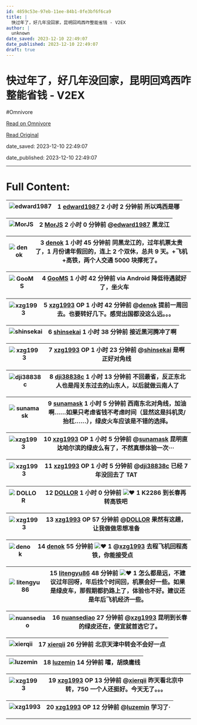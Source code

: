 ```yaml
---
id: 4859c53e-97eb-11ee-84b1-0fe3bf6f6ca9
title: |
  快过年了，好几年没回家，昆明回鸡西咋整能省钱 - V2EX
author: |
  unknown
date_saved: 2023-12-10 22:49:07
date_published: 2023-12-10 22:49:07
draft: true
---
```


# 快过年了，好几年没回家，昆明回鸡西咋整能省钱 - V2EX
#Omnivore

[Read on Omnivore](https://omnivore.app/me/v-2-ex-18c577b00ed)

[Read Original](https://www.v2ex.com/t/999327)

date_saved: 2023-12-10 22:49:07

date_published: 2023-12-10 22:49:07

--- 

# Full Content: 

| ![edward1987](https://proxy-prod.omnivore-image-cache.app/0x0,sMhIjg9YBfDELSwQa4X4lQWUF5QwlevJ8nu7EEXzWYfc/https://cdn.v2ex.com/avatar/1aac/352c/563796_normal.png?m=1653449106) | 1 **[edward1987](https://www.v2ex.com/member/edward1987)** 2 小时 2 分钟前 所以鸡西是哪 |
| -------------------------------------------------------------------------------------------------------------------------------------------------------------------------------- | ---------------------------------------------------------------------------- |

| ![MorJS](https://proxy-prod.omnivore-image-cache.app/0x0,sVP6KHMsq47ke__BCMyFJM6lXgOMn8bhJWrPeSZ9RW1k/https://cdn.v2ex.com/avatar/3caf/0e13/643249_normal.png?m=1697005545) | 2 **[MorJS](https://www.v2ex.com/member/MorJS)** 2 小时 0 分钟前 @[edward1987](https://www.v2ex.com/member/edward1987) 黑龙江 |
| --------------------------------------------------------------------------------------------------------------------------------------------------------------------------- | --------------------------------------------------------------------------------------------------------------------- |

| ![denok](https://proxy-prod.omnivore-image-cache.app/0x0,sQ63-XAXzAF-udrQgyi1vlxN83I7Rv3ZDYSb-FdVAfOo/https://cdn.v2ex.com/avatar/7756/ada8/236788_normal.png?m=1623403990) | 3 **[denok](https://www.v2ex.com/member/denok)** 1 小时 45 分钟前 同黑龙江的，过年机票太贵了，1 月份请年假回的，连上 2 个双休，总共 9 天。+飞机+高铁，两个人交通 5000 块撑死了。 |
| --------------------------------------------------------------------------------------------------------------------------------------------------------------------------- | ---------------------------------------------------------------------------------------------------------------------------- |

| ![GooMS](https://proxy-prod.omnivore-image-cache.app/0x0,srKCMPiZXwhqerJsFmodd6SllokF2b7eJWPgytqI_ADU/https://cdn.v2ex.com/gravatar/c63e3ba60da903edd695bd8233c00da3?s=48&d=retro) | 4 **[GooMS](https://www.v2ex.com/member/GooMS)** 1 小时 42 分钟前 via Android 降低待遇就好了，坐火车 |
| ---------------------------------------------------------------------------------------------------------------------------------------------------------------------------------- | ------------------------------------------------------------------------------------ |

| ![xzg1993](https://proxy-prod.omnivore-image-cache.app/0x0,s7_zJQlJsIVCKhPaujL-u0TWgxXOeP4DEKBk8YKsJKRg/https://cdn.v2ex.com/avatar/7a43/1ea0/64424_normal.png?m=1450435123) | 5 **[xzg1993](https://www.v2ex.com/member/xzg1993)** OP 1 小时 42 分钟前 @[denok](https://www.v2ex.com/member/denok) 提前一周回去。也要转好几下。感觉出国都没这么远。。。 |
| ---------------------------------------------------------------------------------------------------------------------------------------------------------------------------- | ------------------------------------------------------------------------------------------------------------------------------------------ |

| ![shinsekai](https://proxy-prod.omnivore-image-cache.app/0x0,sDIYDH5MJ1KO9IOEM2-vh3TvXHGZJvaj_tA5bi8U8GR0/https://cdn.v2ex.com/gravatar/d5f674b3205d77ccf806c6c93ac785a9?s=48&d=retro) | 6 **[shinsekai](https://www.v2ex.com/member/shinsekai)** 1 小时 38 分钟前 接近黑河腾冲了啊 |
| -------------------------------------------------------------------------------------------------------------------------------------------------------------------------------------- | ----------------------------------------------------------------------------- |

| ![xzg1993](https://proxy-prod.omnivore-image-cache.app/0x0,s7_zJQlJsIVCKhPaujL-u0TWgxXOeP4DEKBk8YKsJKRg/https://cdn.v2ex.com/avatar/7a43/1ea0/64424_normal.png?m=1450435123) | 7 **[xzg1993](https://www.v2ex.com/member/xzg1993)** OP 1 小时 23 分钟前 @[shinsekai](https://www.v2ex.com/member/shinsekai) 是啊 正好对角线 |
| ---------------------------------------------------------------------------------------------------------------------------------------------------------------------------- | -------------------------------------------------------------------------------------------------------------------------------- |

| ![dji38838c](https://proxy-prod.omnivore-image-cache.app/0x0,sajadD7G5dwGcftTNe35yz-H6ioPu5BsRKkrCJEU1K34/https://cdn.v2ex.com/gravatar/ad3c86fa6513571ed8df21f728c42a67?s=48&d=retro) | 8 **[dji38838c](https://www.v2ex.com/member/dji38838c)** 1 小时 13 分钟前 不回最省，反正东北人也是闯关东过去的山东人，以后就做云南人了 |
| -------------------------------------------------------------------------------------------------------------------------------------------------------------------------------------- | --------------------------------------------------------------------------------------------------- |

| ![sunamask](https://proxy-prod.omnivore-image-cache.app/0x0,sFSlm5w1xWdBz7T5Pzpaz-u18HMPa53pwXcy5QIcPxDk/https://cdn.v2ex.com/avatar/3d47/6ade/601153_normal.png?m=1682303731) | 9 **[sunamask](https://www.v2ex.com/member/sunamask)** 1 小时 5 分钟前 西南东北对角线，加油啊……如果只考虑省钱不考虑时间（显然这是抖机灵/抬杠……），绿皮火车应该是不错的选择。 |
| ------------------------------------------------------------------------------------------------------------------------------------------------------------------------------ | ----------------------------------------------------------------------------------------------------------------------- |

| ![xzg1993](https://proxy-prod.omnivore-image-cache.app/0x0,s7_zJQlJsIVCKhPaujL-u0TWgxXOeP4DEKBk8YKsJKRg/https://cdn.v2ex.com/avatar/7a43/1ea0/64424_normal.png?m=1450435123) | 10 **[xzg1993](https://www.v2ex.com/member/xzg1993)** OP 1 小时 5 分钟前 @[sunamask](https://www.v2ex.com/member/sunamask) 昆明直达哈尔滨的绿皮么有了，不然真想体验一次··· |
| ---------------------------------------------------------------------------------------------------------------------------------------------------------------------------- | ----------------------------------------------------------------------------------------------------------------------------------------------- |

| ![xzg1993](https://proxy-prod.omnivore-image-cache.app/0x0,s7_zJQlJsIVCKhPaujL-u0TWgxXOeP4DEKBk8YKsJKRg/https://cdn.v2ex.com/avatar/7a43/1ea0/64424_normal.png?m=1450435123) | 11 **[xzg1993](https://www.v2ex.com/member/xzg1993)** OP 1 小时 5 分钟前 @[dji38838c](https://www.v2ex.com/member/dji38838c) 已经 7 年没回去了 TAT |
| ---------------------------------------------------------------------------------------------------------------------------------------------------------------------------- | -------------------------------------------------------------------------------------------------------------------------------------- |

| ![DOLLOR](https://proxy-prod.omnivore-image-cache.app/0x0,sa2mYKwt7uUl_aWFttQwzzKe0sdk4btY8G81y6JL2yVE/https://cdn.v2ex.com/avatar/7631/061a/129725_normal.png?m=1673164712) | 12 **[DOLLOR](https://www.v2ex.com/member/DOLLOR)** 1 小时 0 分钟前 ![❤️](https://proxy-prod.omnivore-image-cache.app/14x0,saoR_MvJ3uJ2jLgEyiT6R-483tterapDmryp9rdXOHYc/https://www.v2ex.com/static/img/heart_neue_red.png?v=16ec2dd0a880be6edda1e4a2e35754b3) 1 K2286 到长春再转高铁吧 |
| ---------------------------------------------------------------------------------------------------------------------------------------------------------------------------- | -------------------------------------------------------------------------------------------------------------------------------------------------------------------------------------------------------------------------------------------------------------------------- |

| ![xzg1993](https://proxy-prod.omnivore-image-cache.app/0x0,s7_zJQlJsIVCKhPaujL-u0TWgxXOeP4DEKBk8YKsJKRg/https://cdn.v2ex.com/avatar/7a43/1ea0/64424_normal.png?m=1450435123) | 13 **[xzg1993](https://www.v2ex.com/member/xzg1993)** OP 57 分钟前 @[DOLLOR](https://www.v2ex.com/member/DOLLOR) 果然有这趟，让我做做思想准备 |
| ---------------------------------------------------------------------------------------------------------------------------------------------------------------------------- | ---------------------------------------------------------------------------------------------------------------------------- |

| ![denok](https://proxy-prod.omnivore-image-cache.app/0x0,sQ63-XAXzAF-udrQgyi1vlxN83I7Rv3ZDYSb-FdVAfOo/https://cdn.v2ex.com/avatar/7756/ada8/236788_normal.png?m=1623403990) | 14 **[denok](https://www.v2ex.com/member/denok)** 55 分钟前 ![❤️](https://proxy-prod.omnivore-image-cache.app/14x0,saoR_MvJ3uJ2jLgEyiT6R-483tterapDmryp9rdXOHYc/https://www.v2ex.com/static/img/heart_neue_red.png?v=16ec2dd0a880be6edda1e4a2e35754b3) 1 @[xzg1993](https://www.v2ex.com/member/xzg1993) 去程飞机回程高铁，你能接受点 |
| --------------------------------------------------------------------------------------------------------------------------------------------------------------------------- | -------------------------------------------------------------------------------------------------------------------------------------------------------------------------------------------------------------------------------------------------------------------------------------------------------------------- |

| ![litengyu86](https://proxy-prod.omnivore-image-cache.app/0x0,soLk2Q241FB1kzs_yj6IH_kl7JcA3NE59vdahaqMf_CI/https://cdn.v2ex.com/avatar/00e1/3f85/601296_normal.png?m=1678440392) | 15 **[litengyu86](https://www.v2ex.com/member/litengyu86)** 48 分钟前 ![❤️](https://proxy-prod.omnivore-image-cache.app/14x0,saoR_MvJ3uJ2jLgEyiT6R-483tterapDmryp9rdXOHYc/https://www.v2ex.com/static/img/heart_neue_red.png?v=16ec2dd0a880be6edda1e4a2e35754b3) 1 怎么都是远，不建议过年回呀，年后找个时间回，机票会好一些。如果是绿皮车，那假期都扔路上了，体验也不好。建议还是年后飞机经济一些。 |
| -------------------------------------------------------------------------------------------------------------------------------------------------------------------------------- | -------------------------------------------------------------------------------------------------------------------------------------------------------------------------------------------------------------------------------------------------------------------------------------------------------------------------------- |

| ![nuansediao](https://proxy-prod.omnivore-image-cache.app/0x0,sk7Zl-nptVRncf04zsr9DtoRc56w_3WLpCHUUr7zZ2rM/https://cdn.v2ex.com/gravatar/486428eb35c6b69eb08953a0fd36d9d9?s=48&d=retro) | 16 **[nuansediao](https://www.v2ex.com/member/nuansediao)** 27 分钟前 @[xzg1993](https://www.v2ex.com/member/xzg1993) 昆明到长春的绿皮还在，便宜就首选它了。 |
| --------------------------------------------------------------------------------------------------------------------------------------------------------------------------------------- | -------------------------------------------------------------------------------------------------------------------------------------- |

| ![xierqii](https://proxy-prod.omnivore-image-cache.app/0x0,sMwK1gQxs9wa2lToIcPr_-bPn-_CADzSWS3AxAof8PVM/https://cdn.v2ex.com/gravatar/040b0026110d712a3b2b774576b41ccc?s=48&d=retro) | 17 **[xierqii](https://www.v2ex.com/member/xierqii)** 26 分钟前 北京天津中转会不会好一点 |
| ------------------------------------------------------------------------------------------------------------------------------------------------------------------------------------ | ------------------------------------------------------------------------- |

| ![luzemin](https://proxy-prod.omnivore-image-cache.app/0x0,sg4FmyMBtw6auSmLqiRewnhjdbmj3_nfcIvHPzR5hC5A/https://cdn.v2ex.com/avatar/9808/e077/158096_normal.png?m=1685967001) | 18 **[luzemin](https://www.v2ex.com/member/luzemin)** 14 分钟前 嚯，胡焕庸线 |
| ----------------------------------------------------------------------------------------------------------------------------------------------------------------------------- | ------------------------------------------------------------------- |

| ![xzg1993](https://proxy-prod.omnivore-image-cache.app/0x0,s7_zJQlJsIVCKhPaujL-u0TWgxXOeP4DEKBk8YKsJKRg/https://cdn.v2ex.com/avatar/7a43/1ea0/64424_normal.png?m=1450435123) | 19 **[xzg1993](https://www.v2ex.com/member/xzg1993)** OP 13 分钟前 @[xierqii](https://www.v2ex.com/member/xierqii) 昨天看北京中转，750 一个人还挺好。今天无了。。。 |
| ---------------------------------------------------------------------------------------------------------------------------------------------------------------------------- | ------------------------------------------------------------------------------------------------------------------------------------------ |

| ![xzg1993](https://proxy-prod.omnivore-image-cache.app/0x0,s7_zJQlJsIVCKhPaujL-u0TWgxXOeP4DEKBk8YKsJKRg/https://cdn.v2ex.com/avatar/7a43/1ea0/64424_normal.png?m=1450435123) | 20 **[xzg1993](https://www.v2ex.com/member/xzg1993)** OP 12 分钟前 @[luzemin](https://www.v2ex.com/member/luzemin) 学习了· |
| ---------------------------------------------------------------------------------------------------------------------------------------------------------------------------- | -------------------------------------------------------------------------------------------------------------------- |

---

